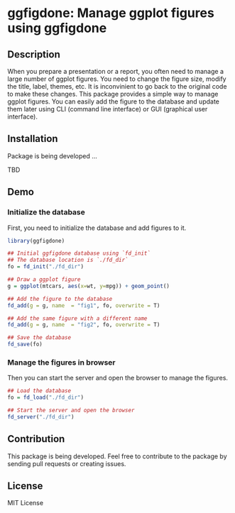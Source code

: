 # ggfigdone: Manage ggplot figures using ggfigdone

## Description

When you prepare a presentation or a report, you often need to manage a large number of ggplot figures. 
You need to change the figure size, modify the title, label, themes, etc. 
It is inconvinient to go back to the original code to make these changes.
This package provides a simple way to manage ggplot figures. 
You can easily add the figure to the database and update them later using CLI (command line interface) or GUI (graphical user interface).

## Installation

Package is being developed ...

TBD

## Demo

### Initialize the database

First, you need to initialize the database and add figures to it.


```r
library(ggfigdone)

## Initial ggfigdone database using `fd_init`
## The database location is `./fd_dir`
fo = fd_init("./fd_dir")

## Draw a ggplot figure
g = ggplot(mtcars, aes(x=wt, y=mpg)) + geom_point()

## Add the figure to the database
fd_add(g = g, name  = "fig1", fo, overwrite = T)

## Add the same figure with a different name
fd_add(g = g, name  = "fig2", fo, overwrite = T)

## Save the database
fd_save(fo)

```

### Manage the figures in browser

Then you can start the server and open the browser to manage the figures.

```r
## Load the database
fo = fd_load("./fd_dir")

## Start the server and open the browser
fd_server("./fd_dir")
```


## Contribution

This package is being developed. Feel free to contribute to the package by sending pull requests or creating issues.

## License

MIT License
